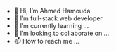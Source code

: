 - 👋 Hi, I’m Ahmed Hamouda
- 👀 I’m full-stack web developer
- 🌱 I’m currently learning ...
- 💞️ I’m looking to collaborate on ...
- 📫 How to reach me ...

<!---
ahmy1996404/ahmy1996404 is a ✨ special ✨ repository because its `README.md` (this file) appears on your GitHub profile.
You can click the Preview link to take a look at your changes.
--->

